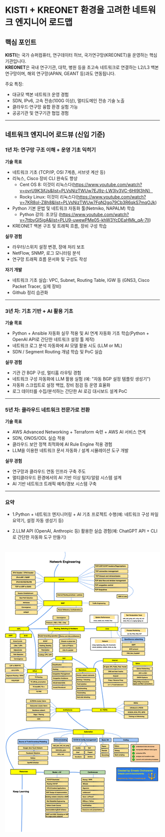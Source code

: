 # KISTI + KREONET 환경을 고려한 네트워크 엔지니어 로드맵

## 핵심 포인트
**KISTI**는 국가 슈퍼컴퓨터, 연구데이터 허브, 국가연구망(KREONET)을 운영하는 핵심 기관입니다.  
**KREONET**은 국내 연구기관, 대학, 병원 등을 초고속 네트워크로 연결하는 L2/L3 백본 연구망이며, 해외 연구망(APAN, GEANT 등)과도 연동됩니다.

주요 특징:
- 대규모 백본 네트워크 운영 경험
- SDN, IPv6, 고속 전송(100G 이상), 멀티도메인 전송 기술 노출
- 클라우드·연구망 융합 환경 실험 가능
- 공공기관 및 연구기관 협업 경험

---

## 네트워크 엔지니어 로드뷰 (신입 기준)

### 1년 차: 연구망 구조 이해 + 운영 기초 익히기
**기술 목표**
- 네트워크 기초 (TCP/IP, OSI 7계층, 서브넷 계산 등)
- 리눅스, Cisco 장비 CLI 완숙도 향상
   - Cent OS 8: 이것이 리눅스다(https://www.youtube.com/watch?v=ovrU9K3jfJs&list=PLVsNizTWUw7EJ9z-LW3lv3VC-6HI9I3hN）
   - Rocky Linux: 이것이 리눅스다(https://www.youtube.com/watch?v=7KR8ol-Z8h8&list=PLVsNizTWUw7FqN2gq79Cb3R6qkS7mqOJk)
- Python 기본 문법 및 네트워크 자동화 툴(Netmiko, NAPALM) 학습
   - Python 강의: 조코딩 (https://www.youtube.com/watch?v=7ttbyGI5igA&list=PLU9-uwewPMe05-khW3YcDEaHMk_qA-7lI)
- KREONET 백본 구조 및 트래픽 흐름, 장비 구성 학습

**실무 경험**
- 라우터/스위치 설정 변경, 장애 처리 보조
- NetFlow, SNMP, 로그 모니터링 분석
- 연구망 트래픽 흐름 문서화 및 구성도 작성

**자기 개발**
- 네트워크 기초 실습: VPC, Subnet, Routing Table, IGW 등 (GNS3, Cisco Packet Tracer, 실제 장비)
- Github 정리 습관화

---

### 3년 차: 기초 기반 + AI 활용 기초 
**기술 목표**
- Python + Ansible 자동화 실무 적용 및 AI 연계 자동화 기초 학습(Python + OpenAI API로 간단한 네트워크 설정 툴 제작)
- 네트워크 로그 분석 자동화에 AI 모델 활용 시도 (LLM or ML)
- SDN / Segment Routing 개념 학습 및 PoC 실습

**실무 경험**
- 기관 간 BGP 구성, 멀티홈 라우팅 경험
- 네트워크 구성 자동화에 LLM 활용 실험 (예: "자동 BGP 설정 템플릿 생성기")
- 자동화 스크립트로 설정 백업, 장비 점검 등 운영 효율화
- 로그 데이터를 수집/분석하는 간단한 AI 로깅 대시보드 설계 PoC

---

### 5년 차: 클라우드 네트워크 전문가로 전환
**기술 목표**
- AWS Advanced Networking + Terraform 숙련 + AWS AI 서비스 연계
- SDN, ONOS/ODL 실습 적용
- 클라우드 보안 정책 최적화에 AI Rule Engine 적용 경험
- LLM을 이용한 네트워크 문서 자동화 / 설계 시뮬레이션 도구 개발

**실무 경험**
- 연구망과 클라우드 연동 인프라 구축 주도
- 멀티클라우드 환경에서의 AI 기반 이상 탐지/알람 시스템 설계
- AI 기반 네트워크 트래픽 예측/경보 시스템 구축

---

### 요약
- 1.Python + 네트워크 엔지니어링 + AI 기초 프로젝트 수행(예: 네트워크 구성 파일 요약기, 설정 자동 생성기 등)

- 2.LLM API (OpenAI, Anthropic 등) 활용한 실습 경험(예: ChatGPT API + CLI로 간단한 자동화 도구 만들기)



# ![네트워크 엔지니어 로드맵 참고사진](NetengRoadmap.png)
